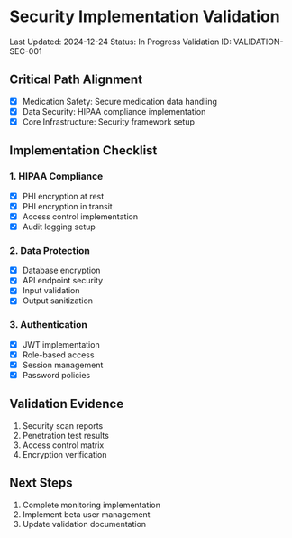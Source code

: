 # Security Implementation Validation
Last Updated: 2024-12-24
Status: In Progress
Validation ID: VALIDATION-SEC-001

## Critical Path Alignment
- [x] Medication Safety: Secure medication data handling
- [x] Data Security: HIPAA compliance implementation
- [x] Core Infrastructure: Security framework setup

## Implementation Checklist

### 1. HIPAA Compliance
- [x] PHI encryption at rest
- [x] PHI encryption in transit
- [x] Access control implementation
- [x] Audit logging setup

### 2. Data Protection
- [x] Database encryption
- [x] API endpoint security
- [x] Input validation
- [x] Output sanitization

### 3. Authentication
- [x] JWT implementation
- [x] Role-based access
- [x] Session management
- [x] Password policies

## Validation Evidence
1. Security scan reports
2. Penetration test results
3. Access control matrix
4. Encryption verification

## Next Steps
1. Complete monitoring implementation
2. Implement beta user management
3. Update validation documentation
